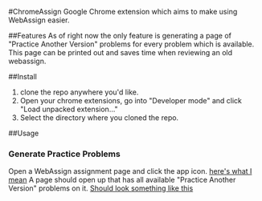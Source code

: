 #ChromeAssign
Google Chrome extension which aims to make using WebAssign easier.

##Features
As of right now the only feature is generating a page of "Practice Another Version" problems for every problem which is available. This page can be printed out and saves time when reviewing an old webassign. 

##Install
1. clone the repo anywhere you'd like.
2. Open your chrome extensions, go into "Developer mode" and click "Load unpacked extension..."
3. Select the directory where you cloned the repo.

##Usage
### Generate Practice Problems
Open a WebAssign assignment page and click the app icon. [here's what I mean](http://i.imgur.com/P7WDck6.png?1)
A page should open up that has all available "Practice Another Version" problems on it.
[Should look something like this](http://i.imgur.com/3bXeNIK.png)
